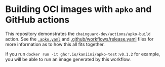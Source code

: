 # Building OCI images with `apko` and GitHub actions

This repository demonstrates the `chainguard-dev/actions/apko-build` action.
See the [`.apko.yaml`](.apko.yaml) and [.github/workflows/release.yaml](.github/workflows/release.yaml)
files for more information as to how this all fits together.

If you run `docker run -it ghcr.io/kaniini/apko-test:v0.1.2` for example,
you will be able to run an image generated by this workflow.
